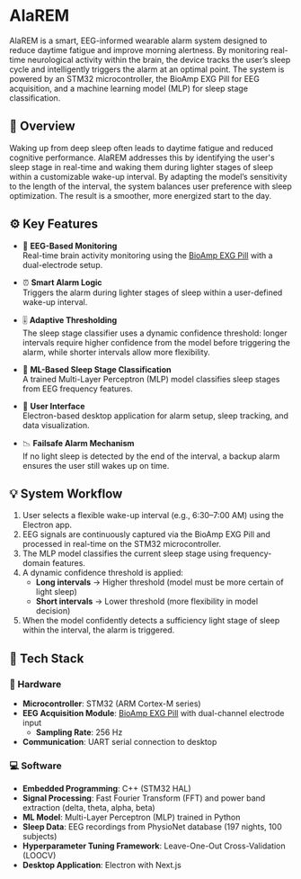 # AlaREM

AlaREM is a smart, EEG-informed wearable alarm system designed to reduce daytime fatigue and improve morning alertness. By monitoring real-time neurological activity within the brain, the device tracks the user’s sleep cycle and intelligently triggers the alarm at an optimal point. The system is powered by an STM32 microcontroller, the BioAmp EXG Pill for EEG acquisition, and a machine learning model (MLP) for sleep stage classification.

## 🧠 Overview

Waking up from deep sleep often leads to daytime fatigue and reduced cognitive performance. AlaREM addresses this by identifying the user's sleep stage in real-time and waking them during lighter stages of sleep within a customizable wake-up interval. By adapting the model’s sensitivity to the length of the interval, the system balances user preference with sleep optimization. The result is a smoother, more energized start to the day.

## ⚙️ Key Features

- 🧠 **EEG-Based Monitoring**  
  Real-time brain activity monitoring using the [BioAmp EXG Pill](https://github.com/upsidedownlabs/BioAmp-EXG-Pill) with a dual-electrode setup.

- ⏰ **Smart Alarm Logic**  
  Triggers the alarm during lighter stages of sleep within a user-defined wake-up interval.

- 🎚️ **Adaptive Thresholding**  
  The sleep stage classifier uses a dynamic confidence threshold: longer intervals require higher confidence from the model before triggering the alarm, while shorter intervals allow more flexibility.

- 🤖 **ML-Based Sleep Stage Classification**  
  A trained Multi-Layer Perceptron (MLP) model classifies sleep stages from EEG frequency features.

- 📱 **User Interface**  
  Electron-based desktop application for alarm setup, sleep tracking, and data visualization.

- 📉 **Failsafe Alarm Mechanism**  
  If no light sleep is detected by the end of the interval, a backup alarm ensures the user still wakes up on time.

## 💡 System Workflow

1. User selects a flexible wake-up interval (e.g., 6:30–7:00 AM) using the Electron app.
2. EEG signals are continuously captured via the BioAmp EXG Pill and processed in real-time on the STM32 microcontroller.
3. The MLP model classifies the current sleep stage using frequency-domain features.
4. A dynamic confidence threshold is applied:  
   - **Long intervals** → Higher threshold (model must be more certain of light sleep)  
   - **Short intervals** → Lower threshold (more flexibility in model decision)
5. When the model confidently detects a sufficiency light stage of sleep within the interval, the alarm is triggered.

## 🧰 Tech Stack

### 🧪 Hardware
- **Microcontroller**: STM32 (ARM Cortex-M series)
- **EEG Acquisition Module**: [BioAmp EXG Pill](https://github.com/upsidedownlabs/BioAmp-EXG-Pill) with dual-channel electrode input
    - **Sampling Rate**: 256 Hz
- **Communication**: UART serial connection to desktop

### 💻 Software
- **Embedded Programming**: C++ (STM32 HAL)
- **Signal Processing**: Fast Fourier Transform (FFT) and power band extraction (delta, theta, alpha, beta)
- **ML Model**: Multi-Layer Perceptron (MLP) trained in Python
- **Sleep Data**: EEG recordings from PhysioNet database (197 nights, 100 subjects)
- **Hyperparameter Tuning Framework**: Leave-One-Out Cross-Validation (LOOCV)
- **Desktop Application**: Electron with Next.js